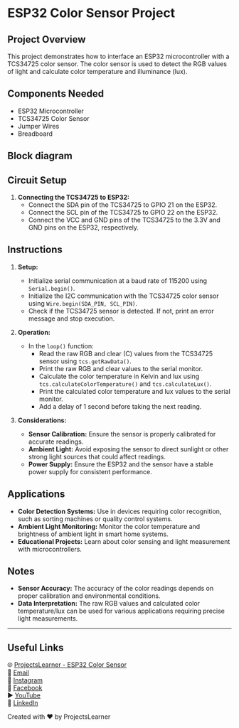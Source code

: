 # ESP32 Color Sensor Project

## Project Overview
This project demonstrates how to interface an ESP32 microcontroller with a TCS34725 color sensor. The color sensor is used to detect the RGB values of light and calculate color temperature and illuminance (lux).

## Components Needed
- ESP32 Microcontroller
- TCS34725 Color Sensor
- Jumper Wires
- Breadboard

## Block diagram


## Circuit Setup
1. **Connecting the TCS34725 to ESP32:**
   - Connect the SDA pin of the TCS34725 to GPIO 21 on the ESP32.
   - Connect the SCL pin of the TCS34725 to GPIO 22 on the ESP32.
   - Connect the VCC and GND pins of the TCS34725 to the 3.3V and GND pins on the ESP32, respectively.

## Instructions
1. **Setup:**
   - Initialize serial communication at a baud rate of 115200 using `Serial.begin()`.
   - Initialize the I2C communication with the TCS34725 color sensor using `Wire.begin(SDA_PIN, SCL_PIN)`.
   - Check if the TCS34725 sensor is detected. If not, print an error message and stop execution.

2. **Operation:**
   - In the `loop()` function:
     - Read the raw RGB and clear (C) values from the TCS34725 sensor using `tcs.getRawData()`.
     - Print the raw RGB and clear values to the serial monitor.
     - Calculate the color temperature in Kelvin and lux using `tcs.calculateColorTemperature()` and `tcs.calculateLux()`.
     - Print the calculated color temperature and lux values to the serial monitor.
     - Add a delay of 1 second before taking the next reading.

3. **Considerations:**
   - **Sensor Calibration:** Ensure the sensor is properly calibrated for accurate readings.
   - **Ambient Light:** Avoid exposing the sensor to direct sunlight or other strong light sources that could affect readings.
   - **Power Supply:** Ensure the ESP32 and the sensor have a stable power supply for consistent performance.

## Applications
- **Color Detection Systems:** Use in devices requiring color recognition, such as sorting machines or quality control systems.
- **Ambient Light Monitoring:** Monitor the color temperature and brightness of ambient light in smart home systems.
- **Educational Projects:** Learn about color sensing and light measurement with microcontrollers.

## Notes
- **Sensor Accuracy:** The accuracy of the color readings depends on proper calibration and environmental conditions.
- **Data Interpretation:** The raw RGB values and calculated color temperature/lux can be used for various applications requiring precise light measurements.

---

## Useful Links
🌐 [ProjectsLearner - ESP32 Color Sensor](https://projectslearner.com/learn/esp32-color-sensor)  
📧 [Email](mailto:projectslearner@gmail.com)  
📸 [Instagram](https://www.instagram.com/projectslearner/)  
📘 [Facebook](https://www.facebook.com/projectslearner)  
▶️ [YouTube](https://www.youtube.com/@ProjectsLearner)  
📘 [LinkedIn](https://www.linkedin.com/in/projectslearner)

Created with ❤️ by ProjectsLearner